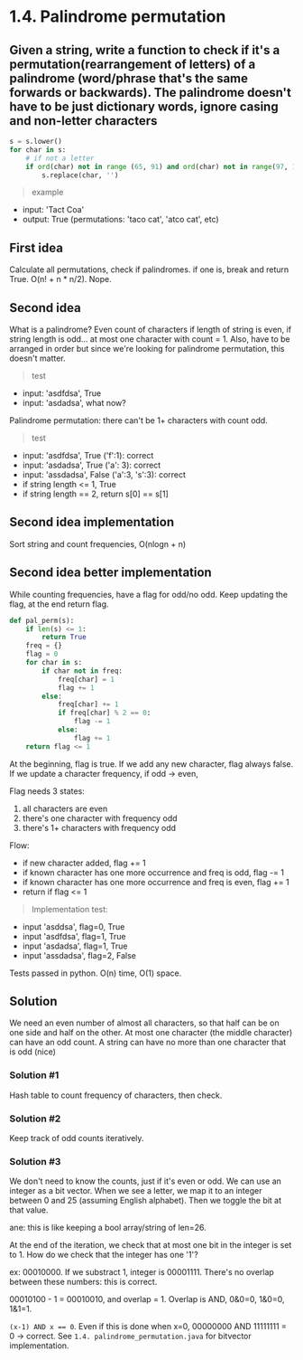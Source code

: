 # 1.4. Palindrome permutation

## Given a string, write a function to check if it's a permutation(rearrangement of letters) of a palindrome (word/phrase that's the same forwards or backwards). The palindrome doesn't have to be just dictionary words, ignore casing and non-letter characters

```python
s = s.lower()
for char in s:
    # if not a letter
    if ord(char) not in range (65, 91) and ord(char) not in range(97, 123):
        s.replace(char, '')
```

> example

* input: 'Tact Coa'
* output: True (permutations: 'taco cat', 'atco cat', etc)

## First idea

Calculate all permutations, check if palindromes. if one is, break and return True. O(n! + n * n/2). Nope.

## Second idea

What is a palindrome? Even count of characters if length of string is even, if string length is odd... at most one character with count = 1. Also, have to be arranged in order but since we're looking for palindrome permutation, this doesn't matter.

> test

* input: 'asdfdsa', True
* input: 'asdadsa', what now?

Palindrome permutation: there can't be 1+ characters with count odd.

> test

* input: 'asdfdsa', True ('f':1): correct
* input: 'asdadsa', True ('a': 3): correct
* input: 'assdadsa', False ('a':3, 's':3): correct
* if string length <= 1, True
* if string length == 2, return s[0] == s[1]

## Second idea implementation

Sort string and count frequencies, O(nlogn + n)

## Second idea better implementation

While counting frequencies, have a flag for odd/no odd. Keep updating the flag, at the end return flag.

```python
def pal_perm(s):
    if len(s) <= 1:
        return True
    freq = {}
    flag = 0
    for char in s:
        if char not in freq:
            freq[char] = 1
            flag += 1
        else:
            freq[char] += 1
            if freq[char] % 2 == 0:
                flag -= 1
            else:
                flag += 1
    return flag <= 1
```

At the beginning, flag is true. If we add any new character, flag always false. If we update a character frequency, if odd -> even, 

Flag needs 3 states:

1. all characters are even
2. there's one character with frequency odd
3. there's 1+ characters with frequency odd

Flow:

* if new character added, flag += 1
* if known character has one more occurrence and freq is odd, flag -= 1
* if known character has one more occurrence and freq is even, flag += 1
* return if flag <= 1

> Implementation test:

* input 'asddsa', flag=0, True
* input 'asdfdsa', flag=1, True
* input 'asdadsa', flag=1, True
* input 'assdadsa', flag=2, False

Tests passed in python. O(n) time, O(1) space.

## Solution

We need an even number of almost all characters, so that half can be on one side and half on the other. At most one character (the middle character) can have an odd count. A string can have no more than one character that is odd (nice)

### Solution \#1

Hash table to count frequency of characters, then check.

### Solution \#2

Keep track of odd counts iteratively.

### Solution \#3

We don't need to know the counts, just if it's even or odd. We can use an integer as a bit vector. When we see a letter, we map it to an integer between 0 and 25 (assuming English alphabet). Then we toggle the bit at that value.

ane: this is like keeping a bool array/string of len=26.

At the end of the iteration, we check that at most one bit in the integer is set to 1. How do we check that the integer has one '1'?

ex: 00010000. If we substract 1, integer is 00001111. There's no overlap between these numbers: this is correct.

00010100 - 1 = 00010010, and overlap = 1. Overlap is AND, 0&0=0, 1&0=0, 1&1=1.

`(x-1) AND x == 0`. Even if this is done when x=0, 00000000 AND 11111111 = 0 -> correct. See `1.4. palindrome_permutation.java` for bitvector implementation.
